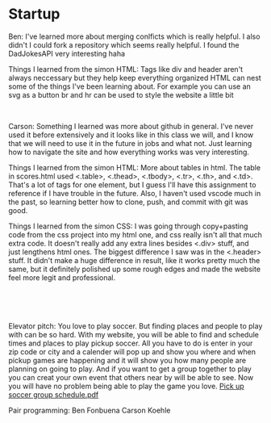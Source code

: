 # Startup
Ben: I've learned more about merging conlficts which is really helpful. I also didn't I could fork a repository which seems really helpful. I found the DadJokesAPI very interesting haha

Things I learned from the simon HTML:
Tags like div and header aren't always neccessary but they help keep everything organized
HTML can nest some of the things I've been learning about. For example you can use an svg as a button
br and hr can be used to style the website a little bit

<br>

Carson: Something I learned was more about github in general. I've never used it before extensively and it looks like in this class we will, and I know that we will need to use it in the future in jobs and what not. Just learning how to navigate the site and how everything works was very interesting. 

Things I learned from the simon HTML:
More about tables in html. The table in scores.html used <.table>, <.thead>, <.tbody>, <.tr>, <.th>, and <.td>. That's a lot of tags for one element, but I guess I'll have this assignment to reference if I have trouble in the future. Also, I haven't used vscode much in the past, so learning better how to clone, push, and commit with git was good. 

Things I learned from the simon CSS:
I was going through copy+pasting code from the css project into my html one, and css really isn't all that much extra code. It doesn't really add any extra lines besides <.div> stuff, and just lengthens html ones. The biggest difference I saw was in the <.header> stuff. It didn't make a huge difference in result, like it works pretty much the same, but it definitely polished up some rough edges and made the website feel more legit and professional. 

<br><br><br>


Elevator pitch:
You love to play soccer. But finding places and people to play with can be so hard. With my website, you will be able to find and schedule times and places to play pickup soccer. All you have to do is enter in your zip code or city and a calender will pop up and show you where and when pickup games are happening and it will show you how many people are planning on going to play. And if you want to get a group together to play you can creat your own event that others near by will be able to see. Now you will have no problem being able to play the game you love.
[Pick up soccer group schedule.pdf](https://github.com/bchfonz/Startup/files/10514302/Pick.up.soccer.group.schedule.pdf)




Pair programming:
Ben Fonbuena
Carson Koehle
